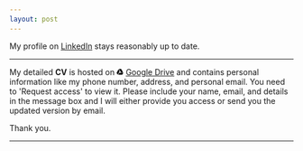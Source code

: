 ```yaml
---
layout: post
---
```


My profile on [LinkedIn](https://www.linkedin.com/in/debanik09/) stays reasonably up to date.

<hr>

My detailed **CV** is hosted on <img src="/google-drive.svg" width="12" height="12"> [Google Drive](https://drive.google.com/file/d/1QQIBNrXcqWErhVVuaSv7YBZbhI8nhDNh/view?usp=sharing) and contains personal information like my phone number, address, and personal email. You need to 'Request access' to view it. Please include your name, email, and details in the message box and I will either provide you access or send you the updated version by email.


Thank you.
         
<hr>
